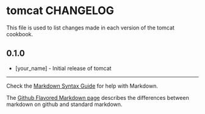 tomcat CHANGELOG
================

This file is used to list changes made in each version of the tomcat cookbook.

0.1.0
-----
- [your_name] - Initial release of tomcat

- - -
Check the [Markdown Syntax Guide](http://daringfireball.net/projects/markdown/syntax) for help with Markdown.

The [Github Flavored Markdown page](http://github.github.com/github-flavored-markdown/) describes the differences between markdown on github and standard markdown.
